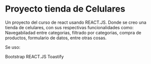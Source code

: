 # Proyecto tienda de Celulares

Un proyecto del curso de react usando REACT.JS. Donde se creo una tienda de celulares, con sus respectivas funcionalidades como: Navegabiladad entre categorias, filtrado por categorias, compra de productos, formulario de datos, entre otras cosas. 


Se uso: 

Bootstrap
REACT.JS
Toastify
